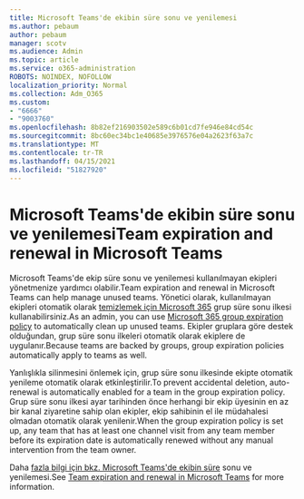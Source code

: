 ```yaml
---
title: Microsoft Teams'de ekibin süre sonu ve yenilemesi
ms.author: pebaum
author: pebaum
manager: scotv
ms.audience: Admin
ms.topic: article
ms.service: o365-administration
ROBOTS: NOINDEX, NOFOLLOW
localization_priority: Normal
ms.collection: Adm_O365
ms.custom:
- "6666"
- "9003760"
ms.openlocfilehash: 8b82ef216903502e589c6b01cd7fe946e84cd54c
ms.sourcegitcommit: 8bc60ec34bc1e40685e3976576e04a2623f63a7c
ms.translationtype: MT
ms.contentlocale: tr-TR
ms.lasthandoff: 04/15/2021
ms.locfileid: "51827920"
---
```

# <a name="team-expiration-and-renewal-in-microsoft-teams"></a><span data-ttu-id="e70ee-102">Microsoft Teams'de ekibin süre sonu ve yenilemesi</span><span class="sxs-lookup"><span data-stu-id="e70ee-102">Team expiration and renewal in Microsoft Teams</span></span>

<span data-ttu-id="e70ee-103">Microsoft Teams'de ekip süre sonu ve yenilemesi kullanılmayan ekipleri yönetmenize yardımcı olabilir.</span><span class="sxs-lookup"><span data-stu-id="e70ee-103">Team expiration and renewal in Microsoft Teams can help manage unused teams.</span></span> <span data-ttu-id="e70ee-104">Yönetici olarak, kullanılmayan ekipleri otomatik olarak  [temizlemek için Microsoft 365](https://docs.microsoft.com/microsoft-365/admin/create-groups/office-365-groups-expiration-policy)  grup süre sonu ilkesi kullanabilirsiniz.</span><span class="sxs-lookup"><span data-stu-id="e70ee-104">As an admin, you can use  [Microsoft 365 group expiration policy](https://docs.microsoft.com/microsoft-365/admin/create-groups/office-365-groups-expiration-policy)  to automatically clean up unused teams.</span></span> <span data-ttu-id="e70ee-105">Ekipler gruplara göre destek olduğundan, grup süre sonu ilkeleri otomatik olarak ekiplere de uygulanır.</span><span class="sxs-lookup"><span data-stu-id="e70ee-105">Because teams are backed by groups, group expiration policies automatically apply to teams as well.</span></span>

<span data-ttu-id="e70ee-106">Yanlışlıkla silinmesini önlemek için, grup süre sonu ilkesinde ekipte otomatik yenileme otomatik olarak etkinleştirilir.</span><span class="sxs-lookup"><span data-stu-id="e70ee-106">To prevent accidental deletion, auto-renewal is automatically enabled for a team in the group expiration policy.</span></span> <span data-ttu-id="e70ee-107">Grup süre sonu ilkesi ayar tarihinden önce herhangi bir ekip üyesinin en az bir kanal ziyaretine sahip olan ekipler, ekip sahibinin el ile müdahalesi olmadan otomatik olarak yenilenir.</span><span class="sxs-lookup"><span data-stu-id="e70ee-107">When the group expiration policy is set up, any team that has at least one channel visit from any team member before its expiration date is automatically renewed without any manual intervention from the team owner.</span></span>  

<span data-ttu-id="e70ee-108">Daha  [fazla bilgi için bkz. Microsoft Teams'de ekibin süre](https://docs.microsoft.com/microsoftteams/team-expiration-renewal)  sonu ve yenilemesi.</span><span class="sxs-lookup"><span data-stu-id="e70ee-108">See  [Team expiration and renewal in Microsoft Teams](https://docs.microsoft.com/microsoftteams/team-expiration-renewal)  for more information.</span></span>

